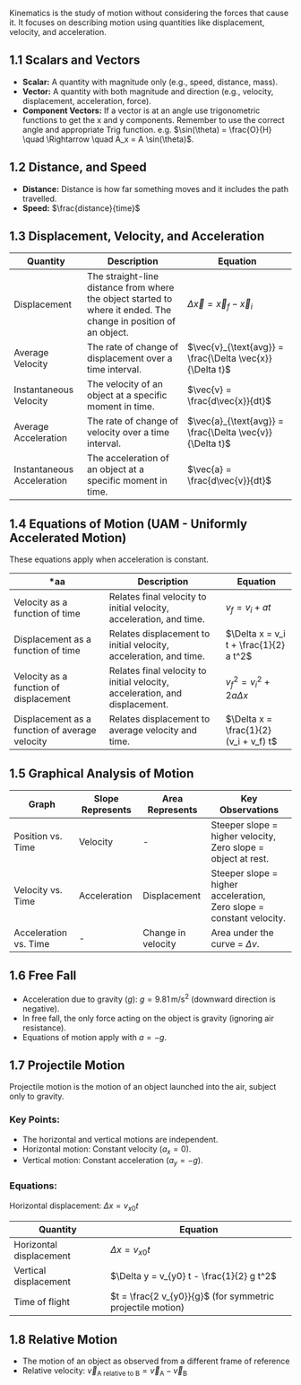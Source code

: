 Kinematics is the study of motion without considering the forces that cause it. It focuses on describing motion using quantities like displacement, velocity, and acceleration.
## 1.1 Scalars and Vectors
- **Scalar:** A quantity with magnitude only (e.g., speed, distance, mass).
- **Vector:** A quantity with both magnitude and direction (e.g., velocity, displacement, acceleration, force).
- **Component Vectors:** If a vector is at an angle use trigonometric functions to get the x and y components. Remember to use the correct angle and appropriate Trig function. e.g. $\sin(\theta) = \frac{O}{H} \quad \Rightarrow \quad A_x = A \sin(\theta)$. 
## 1.2 Distance, and Speed
- **Distance:** Distance is how far something moves and it includes the path travelled.
- **Speed:** $\frac{distance}{time}$
## 1.3 Displacement, Velocity, and Acceleration
| **Quantity**               | **Description**                                                                                                  | **Equation**                                             |
| -------------------------- | ---------------------------------------------------------------------------------------------------------------- | -------------------------------------------------------- |
| Displacement               | The straight-line distance from where the object started to where it ended. The change in position of an object. | $\Delta \vec{x} = \vec{x}_f - \vec{x}_i$                 |
| Average Velocity           | The rate of change of displacement over a time interval.                                                         | $\vec{v}_{\text{avg}} = \frac{\Delta \vec{x}}{\Delta t}$ |
| Instantaneous Velocity     | The velocity of an object at a specific moment in time.                                                          | $\vec{v} = \frac{d\vec{x}}{dt}$                          |
| Average Acceleration       | The rate of change of velocity over a time interval.                                                             | $\vec{a}_{\text{avg}} = \frac{\Delta \vec{v}}{\Delta t}$ |
| Instantaneous Acceleration | The acceleration of an object at a specific moment in time.                                                      | $\vec{a} = \frac{d\vec{v}}{dt}$                          |

## 1.4 Equations of Motion (UAM - Uniformly Accelerated Motion)
These equations apply when acceleration is constant.

|*aa                                               | **Description**                                                             | **Equation**                           |
| ---------------------------------------------- | --------------------------------------------------------------------------- | -------------------------------------- |
| Velocity as a function of time                 | Relates final velocity to initial velocity, acceleration, and time.         | $v_f = v_i + at$                       |
| Displacement as a function of time             | Relates displacement to initial velocity, acceleration, and time.           | $\Delta x = v_i t + \frac{1}{2} a t^2$ |
| Velocity as a function of displacement         | Relates final velocity to initial velocity, acceleration, and displacement. | $v_f^2 = v_i^2 + 2a \Delta x$          |
| Displacement as a function of average velocity | Relates displacement to average velocity and time.                          | $\Delta x = \frac{1}{2} (v_i + v_f) t$ |

## 1.5 Graphical Analysis of Motion
| **Graph**             | **Slope Represents** | **Area Represents** | **Key Observations**                                                 |
| --------------------- | -------------------- | ------------------- | -------------------------------------------------------------------- |
| Position vs. Time     | Velocity             | -                   | Steeper slope = higher velocity, Zero slope = object at rest.        |
| Velocity vs. Time     | Acceleration         | Displacement        | Steeper slope = higher acceleration, Zero slope = constant velocity. |
| Acceleration vs. Time | -                    | Change in velocity  | Area under the curve = $\Delta v$.                                   |
## 1.6 Free Fall
- Acceleration due to gravity ($g$): $g = 9.81 \, \text{m/s}^2$ (downward direction is negative).
- In free fall, the only force acting on the object is gravity (ignoring air resistance).
- Equations of motion apply with $a = -g$.
## 1.7 Projectile Motion
Projectile motion is the motion of an object launched into the air, subject only to gravity.
### Key Points:
- The horizontal and vertical motions are independent.
- Horizontal motion: Constant velocity ($a_x = 0$).
- Vertical motion: Constant acceleration ($a_y = -g$).
### Equations:
Horizontal displacement: $\Delta x = v_{x0} t$

| **Quantity**            | **Equation**                                               |
| ----------------------- | ---------------------------------------------------------- |
| Horizontal displacement | $\Delta x = v_{x0} t$                                      |
| Vertical displacement   | $\Delta y = v_{y0} t - \frac{1}{2} g t^2$                  |
| Time of flight          | $t = \frac{2 v_{y0}}{g}$ (for symmetric projectile motion) |
## 1.8 Relative Motion
- The motion of an object as observed from a different frame of reference
- Relative velocity: $\vec{v}_{\text{A relative to B}} = \vec{v}_{\text{A}} - \vec{v}_{\text{B}}$
